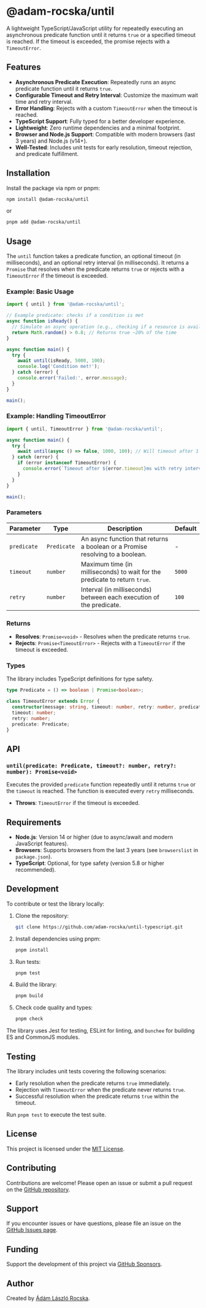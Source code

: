 # @adam-rocska/until

A lightweight TypeScript/JavaScript utility for repeatedly executing an asynchronous predicate function until it returns `true` or a specified timeout is reached. If the timeout is exceeded, the promise rejects with a `TimeoutError`.

## Features

- **Asynchronous Predicate Execution**: Repeatedly runs an async predicate function until it returns `true`.
- **Configurable Timeout and Retry Interval**: Customize the maximum wait time and retry interval.
- **Error Handling**: Rejects with a custom `TimeoutError` when the timeout is reached.
- **TypeScript Support**: Fully typed for a better developer experience.
- **Lightweight**: Zero runtime dependencies and a minimal footprint.
- **Browser and Node.js Support**: Compatible with modern browsers (last 3 years) and Node.js (v14+).
- **Well-Tested**: Includes unit tests for early resolution, timeout rejection, and predicate fulfillment.

## Installation

Install the package via npm or pnpm:

```bash
npm install @adam-rocska/until
```

or

```bash
pnpm add @adam-rocska/until
```

## Usage

The `until` function takes a predicate function, an optional timeout (in milliseconds), and an optional retry interval (in milliseconds). It returns a `Promise` that resolves when the predicate returns `true` or rejects with a `TimeoutError` if the timeout is exceeded.

### Example: Basic Usage

```javascript
import { until } from '@adam-rocska/until';

// Example predicate: checks if a condition is met
async function isReady() {
  // Simulate an async operation (e.g., checking if a resource is available)
  return Math.random() > 0.8; // Returns true ~20% of the time
}

async function main() {
  try {
    await until(isReady, 5000, 100);
    console.log('Condition met!');
  } catch (error) {
    console.error('Failed:', error.message);
  }
}

main();
```

### Example: Handling TimeoutError

```javascript
import { until, TimeoutError } from '@adam-rocska/until';

async function main() {
  try {
    await until(async () => false, 1000, 100); // Will timeout after 1 second
  } catch (error) {
    if (error instanceof TimeoutError) {
      console.error(`Timeout after ${error.timeout}ms with retry interval ${error.retry}ms`);
    }
  }
}

main();
```

### Parameters

| Parameter   | Type        | Description                                                                   | Default |
| ----------- | ----------- | ----------------------------------------------------------------------------- | ------- |
| `predicate` | `Predicate` | An async function that returns a boolean or a Promise resolving to a boolean. | -       |
| `timeout`   | `number`    | Maximum time (in milliseconds) to wait for the predicate to return `true`.    | `5000`  |
| `retry`     | `number`    | Interval (in milliseconds) between each execution of the predicate.           | `100`   |

### Returns

- **Resolves**: `Promise<void>` - Resolves when the predicate returns `true`.
- **Rejects**: `Promise<TimeoutError>` - Rejects with a `TimeoutError` if the timeout is exceeded.

### Types

The library includes TypeScript definitions for type safety.

```typescript
type Predicate = () => boolean | Promise<boolean>;

class TimeoutError extends Error {
  constructor(message: string, timeout: number, retry: number, predicate: Predicate);
  timeout: number;
  retry: number;
  predicate: Predicate;
}
```

## API

### `until(predicate: Predicate, timeout?: number, retry?: number): Promise<void>`

Executes the provided `predicate` function repeatedly until it returns `true` or the `timeout` is reached. The function is executed every `retry` milliseconds.

- **Throws**: `TimeoutError` if the timeout is exceeded.

## Requirements

- **Node.js**: Version 14 or higher (due to async/await and modern JavaScript features).
- **Browsers**: Supports browsers from the last 3 years (see `browserslist` in `package.json`).
- **TypeScript**: Optional, for type safety (version 5.8 or higher recommended).

## Development

To contribute or test the library locally:

1. Clone the repository:
   ```bash
   git clone https://github.com/adam-rocska/until-typescript.git
   ```
2. Install dependencies using pnpm:
   ```bash
   pnpm install
   ```
3. Run tests:
   ```bash
   pnpm test
   ```
4. Build the library:
   ```bash
   pnpm build
   ```
5. Check code quality and types:
   ```bash
   pnpm check
   ```

The library uses Jest for testing, ESLint for linting, and `bunchee` for building ES and CommonJS modules.

## Testing

The library includes unit tests covering the following scenarios:
- Early resolution when the predicate returns `true` immediately.
- Rejection with `TimeoutError` when the predicate never returns `true`.
- Successful resolution when the predicate returns `true` within the timeout.

Run `pnpm test` to execute the test suite.

## License

This project is licensed under the [MIT License](LICENSE).

## Contributing

Contributions are welcome! Please open an issue or submit a pull request on the [GitHub repository](https://github.com/adam-rocska/until-typescript).

## Support

If you encounter issues or have questions, please file an issue on the [GitHub Issues page](https://github.com/adam-rocska/until-typescript/issues).

## Funding

Support the development of this project via [GitHub Sponsors](https://github.com/sponsors/adam-rocska).

## Author

Created by [Ádám László Rocska](https://adam-rocska.github.io).